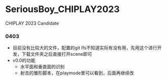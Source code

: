 # SeriousBoy_CHIPLAY2023
CHIPLAY 2023 Candidate

### 0403
- 目前没有比较大的文件，配置的git lfs不知道实际有没有用，先用这个进行开发，下载文件夹之后直接打开scene即可
- v0.0的功能
  - 水平面和垂直面的识别
  - 射击的雏形脚本，在playmode里可以看到，后面再继续改
